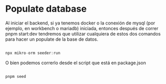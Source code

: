 # Populate database

Al iniciar el backend, si ya tenemos docker o la conexión de mysql (por ejemplo,
en workbench o mariadb) iniciada, entonces después de correr pnpm
start:dev tendremos que utilizar cualquiera de estos dos comandos para hacer un
populate de la base de datos.

```js

npx mikro-orm seeder:run

```

O bien podemos correrlo desde el script que está en package.json

```js

pnpm seed

```

